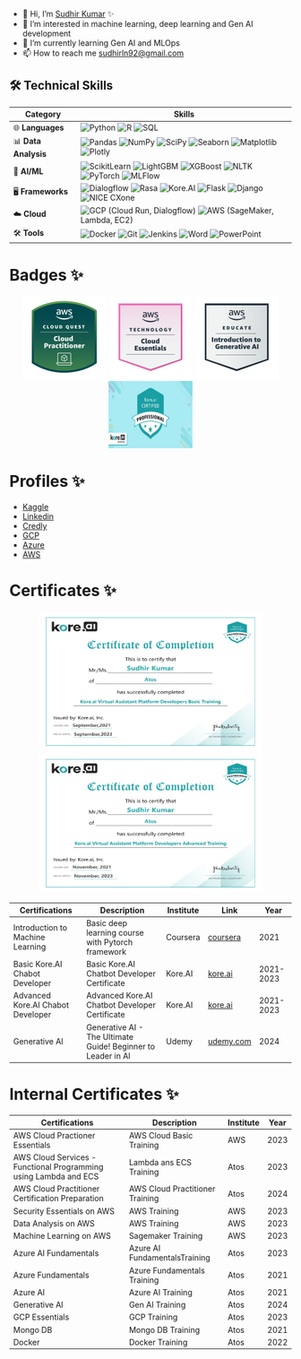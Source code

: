 - 👋 Hi, I’m [Sudhir Kumar](@sudhirln92) ✨
- 👀 I’m interested in machine learning, deep learning and Gen AI development
- 🌱 I’m currently learning Gen AI and MLOps
- 📫 How to reach me sudhirln92@gmail.com

## 🛠️ Technical Skills  

| **Category**        | **Skills**                                                                                                                                                              |
|----------------------|-----------------------------------------------------------------------------------------------------------------------------------------------------------------------|
| 🌐 **Languages**     | ![Python](https://img.shields.io/badge/-Python-3776AB?logo=python&logoColor=white) ![R](https://img.shields.io/badge/-R-276DC3?logo=r&logoColor=white) ![SQL](https://img.shields.io/badge/-SQL-005C84?logo=postgresql&logoColor=white) |
| 📊 **Data Analysis** | ![Pandas](https://img.shields.io/badge/-Pandas-150458?logo=pandas&logoColor=white) ![NumPy](https://img.shields.io/badge/-NumPy-013243?logo=numpy&logoColor=white) ![SciPy](https://img.shields.io/badge/-SciPy-8CAAE6?logo=scipy&logoColor=white) ![Seaborn](https://img.shields.io/badge/-Seaborn-3776AB?logo=python&logoColor=white) ![Matplotlib](https://img.shields.io/badge/-Matplotlib-005C84?logo=python&logoColor=white) ![Plotly](https://img.shields.io/badge/-Plotly-3F4F75?logo=plotly&logoColor=white) |
| 🤖 **AI/ML**         | ![ScikitLearn](https://img.shields.io/badge/-ScikitLearn-F7931E?logo=scikit-learn&logoColor=white) ![LightGBM](https://img.shields.io/badge/-LightGBM-005C5C?logo=python&logoColor=white) ![XGBoost](https://img.shields.io/badge/-XGBoost-AA2020?logo=python&logoColor=white) ![NLTK](https://img.shields.io/badge/-NLTK-000080?logo=python&logoColor=white) ![PyTorch](https://img.shields.io/badge/-PyTorch-EE4C2C?logo=pytorch&logoColor=white) ![MLFlow](https://img.shields.io/badge/-MLFlow-0194E2?logo=python&logoColor=white) |
| 🖥️ **Frameworks**    | ![Dialogflow](https://img.shields.io/badge/-Dialogflow-FF9800?logo=dialogflow&logoColor=white) ![Rasa](https://img.shields.io/badge/-Rasa-5A67D8?logo=rasa&logoColor=white) ![Kore.AI](https://img.shields.io/badge/-Kore.AI-0081CB?logo=artificial-intelligence&logoColor=white) ![Flask](https://img.shields.io/badge/-Flask-000000?logo=flask&logoColor=white) ![Django](https://img.shields.io/badge/-Django-092E20?logo=django&logoColor=white) ![NICE CXone](https://img.shields.io/badge/-NICE%20CXone-0033A0?logo=nice&logoColor=white) |
| ☁️ **Cloud**          | ![GCP](https://img.shields.io/badge/-GCP-4285F4?logo=google-cloud&logoColor=white) (Cloud Run, Dialogflow) ![AWS](https://img.shields.io/badge/-AWS-232F3E?logo=amazon-aws&logoColor=white) (SageMaker, Lambda, EC2) |
| 🛠️ **Tools**         | ![Docker](https://img.shields.io/badge/-Docker-2496ED?logo=docker&logoColor=white) ![Git](https://img.shields.io/badge/-Git-F05032?logo=git&logoColor=white) ![Jenkins](https://img.shields.io/badge/-Jenkins-D24939?logo=jenkins&logoColor=white) ![Word](https://img.shields.io/badge/-Word-2B579A?logo=microsoft-word&logoColor=white) ![PowerPoint](https://img.shields.io/badge/-PowerPoint-B7472A?logo=microsoft-powerpoint&logoColor=white) |

# Badges ✨              
<p align="center">
    <img src="https://github.com/sudhirln92/sudhirln92/blob/main/aws-cloud-quest-cloud-practitioner.png?raw=true" alt="AWS Cloud" width="150" height="150"/>   
    <img src="https://github.com/sudhirln92/sudhirln92/blob/main/aws-knowledge-cloud-essentials.png?raw=true" alt="AWS Cloud" width="150" height="150"/>
    <img src="https://github.com/sudhirln92/sudhirln92/blob/main/aws-educate-introduction-to-generative-ai.png?raw=true" alt="AWS Cloud" width="150" height="150"/>
    <img src="https://github.com/sudhirln92/sudhirln92/blob/main/Kore.ai-certified.jpg?raw=true" alt="Kore AI" width="150" height="120"/>
</p>

# Profiles ✨
* [Kaggle](https://www.kaggle.com/sudhirnl7)
* [Linkedin](https://www.linkedin.com/in/sudhirln92/)
* [Credly](https://www.credly.com/users/sudhirln92)
* [GCP](https://www.cloudskillsboost.google/public_profiles/f6562b3c-e66c-4321-bd35-0dcc49af8956)
* [Azure](https://learn.microsoft.com/en-gb/users/sudhirln92)
* [AWS]()

# Certificates ✨

<p align="center">
    <img src="https://github.com/sudhirln92/sudhirln92/blob/main/Kore.AI-Basic-Training-2021.jpg?raw=true" alt="Kore.AI" width="400" height="250"/>
    <img src="https://github.com/sudhirln92/sudhirln92/blob/main/Kore.AI-Adavanced-Training-2021.jpg?raw=true" alt="Kore.AI" width="400" height="250"/>
</p>

| Certifications | Description| Institute | Link | Year|
| ------ | ------ | ------ | ------ | ----- |
| Introduction to Machine Learning | Basic deep learning course with Pytorch framework |Coursera |  [coursera](https://coursera.org/share/228c6d30d86349bab114fb499cea4370)| 2021 |
| Basic Kore.AI Chabot Developer | Basic Kore.AI Chatbot Developer Certificate | Kore.AI |  [kore.ai](https://github.com/sudhirln92/sudhirln92/blob/main/Kore.AI-Basic-Training-2021.jpg)| 2021-2023 |
| Advanced Kore.AI Chabot Developer | Advanced Kore.AI Chatbot Developer Certificate | Kore.AI |  [kore.ai](https://github.com/sudhirln92/sudhirln92/blob/main/Kore.AI-Adavanced-Training-2021.jpg)| 2021-2023 |
| Generative AI  | Generative AI - The Ultimate Guide! Beginner to Leader in AI | Udemy |  [udemy.com](https://www.udemy.com/certificate/UC-1e270d4b-47bd-46c7-b4ab-426ba221de07/)| 2024 |



# Internal Certificates ✨

| Certifications | Description| Institute | Year|
| ------ | ------ | ------ |----- |
| AWS Cloud Practioner Essentials | AWS Cloud Basic Training | AWS | 2023 |
| AWS Cloud Services - Functional Programming using Lambda and ECS | Lambda ans ECS Training | Atos| 2023 |
| AWS Cloud Practitioner Certification Preparation | AWS Cloud Practitioner Training | Atos | 2024 |
| Security Essentials on AWS | AWS Training | AWS | 2023 |
| Data Analysis on AWS | AWS Training | AWS | 2023 |
| Machine Learning on AWS | Sagemaker Training | AWS | 2023 |
| Azure AI Fundamentals | Azure AI FundamentalsTraining | Atos | 2023 |
| Azure Fundamentals | Azure Fundamentals Training | Atos | 2021 |
| Azure AI | Azure AI Training | Atos | 2021 |
| Generative AI | Gen AI Training | Atos | 2024 |
| GCP Essentials | GCP Training | Atos | 2023 |
| Mongo DB | Mongo DB Training | Atos | 2021 |
| Docker | Docker Training | Atos | 2022 |
